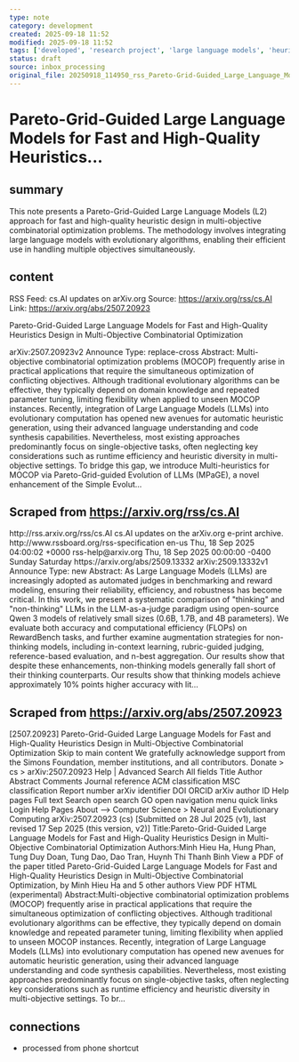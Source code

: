 ```yaml
---
type: note
category: development
created: 2025-09-18 11:52
modified: 2025-09-18 11:52
tags: ['developed', 'research project', 'large language models', 'heuristic generation', 'multi-objective combinatorial optimization']
status: draft
source: inbox_processing
original_file: 20250918_114950_rss_Pareto-Grid-Guided_Large_Language_Models_for_Fast_.txt
---
```


# Pareto-Grid-Guided Large Language Models for Fast and High-Quality Heuristics...

## summary
This note presents a Pareto-Grid-Guided Large Language Models (L2) approach for fast and high-quality heuristic design in multi-objective combinatorial optimization problems. The methodology involves integrating large language models with evolutionary algorithms, enabling their efficient use in handling multiple objectives simultaneously.

## content
RSS Feed: cs.AI updates on arXiv.org
Source: https://arxiv.org/rss/cs.AI
Link: https://arxiv.org/abs/2507.20923

Pareto-Grid-Guided Large Language Models for Fast and High-Quality Heuristics Design in Multi-Objective Combinatorial Optimization

arXiv:2507.20923v2 Announce Type: replace-cross Abstract: Multi-objective combinatorial optimization problems (MOCOP) frequently arise in practical applications that require the simultaneous optimization of conflicting objectives. Although traditional evolutionary algorithms can be effective, they typically depend on domain knowledge and repeated parameter tuning, limiting flexibility when applied to unseen MOCOP instances. Recently, integration of Large Language Models (LLMs) into evolutionary computation has opened new avenues for automatic heuristic generation, using their advanced language understanding and code synthesis capabilities. Nevertheless, most existing approaches predominantly focus on single-objective tasks, often neglecting key considerations such as runtime efficiency and heuristic diversity in multi-objective settings. To bridge this gap, we introduce Multi-heuristics for MOCOP via Pareto-Grid-guided Evolution of LLMs (MPaGE), a novel enhancement of the Simple Evolut...

## Scraped from https://arxiv.org/rss/cs.AI
<?xml version='1.0' encoding='UTF-8'?>
<rss xmlns:arxiv="http://arxiv.org/schemas/atom" xmlns:dc="http://purl.org/dc/elements/1.1/" xmlns:atom="http://www.w3.org/2005/Atom" xmlns:content="http://purl.org/rss/1.0/modules/content/" version="2.0">
  <channel>
    <title>cs.AI updates on arXiv.org</title>
    <link>http://rss.arxiv.org/rss/cs.AI</link>
    <description>cs.AI updates on the arXiv.org e-print archive.</description>
    <atom:link href="http://rss.arxiv.org/rss/cs.AI" rel="self" type="application/rss+xml"/>
    <docs>http://www.rssboard.org/rss-specification</docs>
    <language>en-us</language>
    <lastBuildDate>Thu, 18 Sep 2025 04:00:02 +0000</lastBuildDate>
    <managingEditor>rss-help@arxiv.org</managingEditor>
    <pubDate>Thu, 18 Sep 2025 00:00:00 -0400</pubDate>
    <skipDays>
      <day>Sunday</day>
      <day>Saturday</day>
    </skipDays>
    <item>
      <title>Explicit Reasoning Makes Better Judges: A Systematic Study on Accuracy, Efficiency, and Robustness</title>
      <link>https://arxiv.org/abs/2509.13332</link>
      <description>arXiv:2509.13332v1 Announce Type: new 
Abstract: As Large Language Models (LLMs) are increasingly adopted as automated judges in benchmarking and reward modeling, ensuring their reliability, efficiency, and robustness has become critical. In this work, we present a systematic comparison of "thinking" and "non-thinking" LLMs in the LLM-as-a-judge paradigm using open-source Qwen 3 models of relatively small sizes (0.6B, 1.7B, and 4B parameters). We evaluate both accuracy and computational efficiency (FLOPs) on RewardBench tasks, and further examine augmentation strategies for non-thinking models, including in-context learning, rubric-guided judging, reference-based evaluation, and n-best aggregation. Our results show that despite these enhancements, non-thinking models generally fall short of their thinking counterparts. Our results show that thinking models achieve approximately 10% points higher accuracy with lit...


## Scraped from https://arxiv.org/abs/2507.20923
[2507.20923] Pareto-Grid-Guided Large Language Models for Fast and High-Quality Heuristics Design in Multi-Objective Combinatorial Optimization Skip to main content We gratefully acknowledge support from the Simons Foundation, member institutions, and all contributors. Donate &gt; cs &gt; arXiv:2507.20923 Help | Advanced Search All fields Title Author Abstract Comments Journal reference ACM classification MSC classification Report number arXiv identifier DOI ORCID arXiv author ID Help pages Full text Search open search GO open navigation menu quick links Login Help Pages About --> Computer Science > Neural and Evolutionary Computing arXiv:2507.20923 (cs) [Submitted on 28 Jul 2025 (v1), last revised 17 Sep 2025 (this version, v2)] Title:Pareto-Grid-Guided Large Language Models for Fast and High-Quality Heuristics Design in Multi-Objective Combinatorial Optimization Authors:Minh Hieu Ha, Hung Phan, Tung Duy Doan, Tung Dao, Dao Tran, Huynh Thi Thanh Binh View a PDF of the paper titled Pareto-Grid-Guided Large Language Models for Fast and High-Quality Heuristics Design in Multi-Objective Combinatorial Optimization, by Minh Hieu Ha and 5 other authors View PDF HTML (experimental) Abstract:Multi-objective combinatorial optimization problems (MOCOP) frequently arise in practical applications that require the simultaneous optimization of conflicting objectives. Although traditional evolutionary algorithms can be effective, they typically depend on domain knowledge and repeated parameter tuning, limiting flexibility when applied to unseen MOCOP instances. Recently, integration of Large Language Models (LLMs) into evolutionary computation has opened new avenues for automatic heuristic generation, using their advanced language understanding and code synthesis capabilities. Nevertheless, most existing approaches predominantly focus on single-objective tasks, often neglecting key considerations such as runtime efficiency and heuristic diversity in multi-objective settings. To br...


## connections
- processed from phone shortcut

